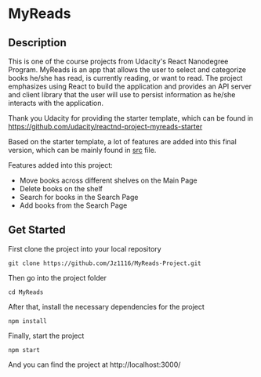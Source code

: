# MyReads 

## Description 
This is one of the course projects from Udacity's React Nanodegree Program. MyReads is an app that allows the user to select
and categorize books he/she has read, is currently reading, or want to read. The project emphasizes using React to build the
application and provides an API server and client library that the user will use to persist information as he/she interacts
with the application. 

Thank you Udacity for providing the starter template, which can be found in https://github.com/udacity/reactnd-project-myreads-starter

Based on the starter template, a lot of features are added into this final version, which can be mainly found in [src](https://github.com/Jz1116/MyReads-Project/tree/master/src) file.

Features added into this project:
* Move books across different shelves on the Main Page
* Delete books on the shelf
* Search for books in the Search Page
* Add books from the Search Page

## Get Started
First clone the project into your local repository
```
git clone https://github.com/Jz1116/MyReads-Project.git
```

Then go into the project folder
```
cd MyReads
```

After that, install the necessary dependencies for the project
```
npm install
```

Finally, start the project 
```
npm start
```
And you can find the project at http://localhost:3000/






